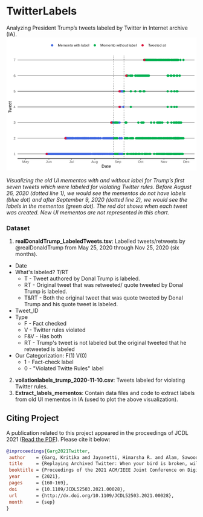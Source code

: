# TwitterLabels
Analyzing President Trump’s tweets labeled by Twitter in Internet archive (IA). 
![](Extract_labels_mementos/Rplot02.png)

*Visualizing the old UI mementos with and without label for Trump’s first seven tweets which were labeled for violating Twitter rules. Before August 26, 2020 (dotted line 1), we would see the mementos do not have labels (blue dot) and after September 9, 2020  (dotted line 2), we would see the labels in the mementos (green dot). The red dot shows when each tweet was created. New UI mementos are not represented in this chart.*

### Dataset
1. **realDonaldTrump_LabeledTweets.tsv**: Labelled tweets/retweets by @realDonaldTrump from May 25, 2020 through Nov 25, 2020 (six months). 
* Date 
* What's labeled? T/RT
  * T - Tweet authored by Donal Trump is labeled.
  * RT - Original tweet that was retweeted/ quote tweeted by Donal Trump is labeled.
  * T&RT - Both the original tweet that was quote tweeted by Donal Trump and his quote tweet is labeled. 
* Tweet_ID 
* Type  
  * F - Fact checked
  * V - Twitter rules violated
  * F&V - Has both 
  * RT - Trump's tweet is not labeled but the original tweeted that he retweeted is labeled 
* Our Categorization: F(1) V(0)
  * 1 - Fact-check label
  * 0 - "Violated Twitte Rules" label
2. **voilationlabels_trump_2020-11-10.csv**: Tweets labeled for violating Twitter rules. 
3. **Extract_labels_mementos**: Contain data files and code to extract labels from old UI mementos in IA (used to plot the above visualization).

## Citing Project

A publication related to this project appeared in the proceedings of JCDL 2021 ([Read the PDF](https://arxiv.org/pdf/2108.12092.pdf)). Please cite it below:

```bib
@inproceedings{Garg2021Twitter,
 author    = {Garg, Kritika and Jayanetti, Himarsha R. and Alam, Sawood and Weigle, Michele C. and Nelson, Michael L.},
 title     = {Replaying Archived Twitter: When your bird is broken, will it bring you down?},
 booktitle = {Proceedings of the 2021 ACM/IEEE Joint Conference on Digital Libraries (JCDL)},
 year      = {2021},
 pages     = {160-169},
 doi       = {10.1109/JCDL52503.2021.00028},
 url       = {http://dx.doi.org/10.1109/JCDL52503.2021.00028},
 month     = {sep}
}
```
